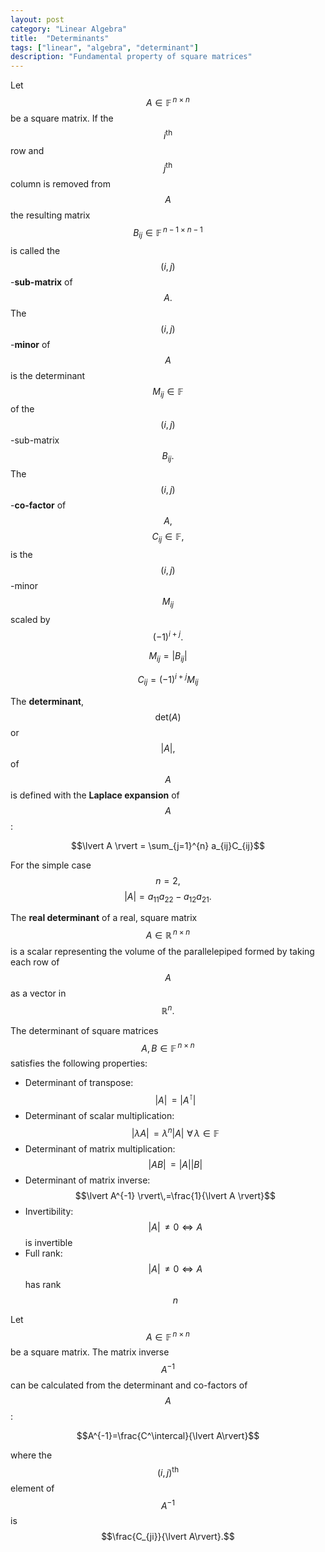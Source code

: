 ```yaml
---
layout: post
category: "Linear Algebra"
title:  "Determinants"
tags: ["linear", "algebra", "determinant"]
description: "Fundamental property of square matrices"
---
```


Let $$A\in\mathbb{F}^{\,n\times n}$$ be a square matrix. If the $$i^{\mathrm{th}}$$ row and $$j^{\mathrm{th}}$$ column is removed from $$A$$ the resulting matrix $$B_{ij} \in \mathbb{F}^{\,n-1\times n-1}$$ is called the $$(i,j)$$-**sub-matrix** of $$A.$$ The $$(i,j)$$-**minor** of $$A$$ is the determinant $$M_{ij}\in\mathbb{F}$$ of the $$(i,j)$$-sub-matrix $$B_{ij}.$$ The $$(i,j)$$-**co-factor** of $$A,$$ $$C_{ij}\in\mathbb{F},$$ is the $$(i,j)$$-minor $$M_{ij}$$ scaled by $$(-1)^{i+j}.$$

$$M_{ij} = \lvert B_{ij}\rvert$$

$$C_{ij} = (-1)^{i+j}M_{ij}$$

The **determinant**, $$\mathrm{det}(A)$$ or $$\lvert A\rvert,$$ of $$A$$ is defined with the **Laplace expansion** of $$A$$:

$$\lvert A \rvert = \sum_{j=1}^{n} a_{ij}C_{ij}$$

For the simple case $$n=2,$$ $$\lvert A \rvert = a_{11}a_{22}-a_{12}a_{21}.$$

The **real determinant** of a real, square matrix $$A\in\mathbb{R}^{\,n\times n}$$ is a scalar representing the volume of the parallelepiped formed by taking each row of $$A$$ as a vector in $$\mathbb{R}^n.$$

The determinant of square matrices $$A,B\in\mathbb{F}^{\,n\times n}$$ satisfies the following properties:
- Determinant of transpose: $$\lvert A \rvert\,= \lvert A^\intercal \rvert$$
- Determinant of scalar multiplication: $$\lvert \lambda A \rvert\,= \lambda^n\lvert A \rvert\,\,\forall\,\lambda\in\mathbb{F}$$
- Determinant of matrix multiplication: $$\lvert AB \rvert\,= \lvert A \rvert \lvert B \rvert$$
- Determinant of matrix inverse: $$\lvert A^{-1} \rvert\,=\frac{1}{\lvert A \rvert}$$
- Invertibility: $$\lvert A \rvert \,\neq 0 \Leftrightarrow A$$ is invertible
- Full rank: $$\lvert A \rvert \,\neq 0 \Leftrightarrow A$$ has rank $$n$$

Let $$A\in\mathbb{F}^{\,n\times n}$$ be a square matrix. The matrix inverse $$A^{-1}$$ can be calculated from the determinant and co-factors of $$A$$:

$$A^{-1}=\frac{C^\intercal}{\lvert A\rvert}$$

where the $$(i,j)^{\mathrm{th}}$$ element of $$A^{-1}$$ is $$\frac{C_{ji}}{\lvert A\rvert}.$$
